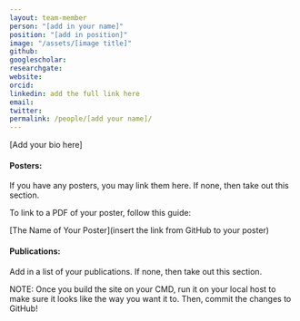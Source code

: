 ```yaml
---
layout: team-member
person: "[add in your name]"
position: "[add in position]"
image: "/assets/[image title]"
github: 
googlescholar: 
researchgate: 
website: 
orcid: 
linkedin: add the full link here
email:
twitter:
permalink: /people/[add your name]/
---
```


[Add your bio here]

#### Posters:

If you have any posters, you may link them here. If none, then take out this section.

To link to a PDF of your poster, follow this guide:

[The Name of Your Poster](insert the link from GitHub to your poster)

#### Publications:

Add in a list of your publications. If none, then take out this section.

NOTE: Once you build the site on your CMD, run it on your local host to make sure it looks like the way you want it to. Then, commit the changes to GitHub!